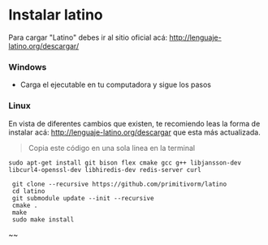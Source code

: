 # Instalar latino
Para cargar "Latino" debes ir al sitio oficial acá:  http://lenguaje-latino.org/descargar/

### Windows

* Carga el ejecutable en tu computadora y sigue los pasos 

### Linux

En vista de diferentes cambios que existen, te recomiendo leas la forma de instalar acá:  http://lenguaje-latino.org/descargar que esta más actualizada.

>Copia este código en una sola linea en la terminal 

```
sudo apt-get install git bison flex cmake gcc g++ libjansson-dev libcurl4-openssl-dev libhiredis-dev redis-server curl
 
 git clone --recursive https://github.com/primitivorm/latino
 cd latino
 git submodule update --init --recursive
 cmake .
 make
 sudo make install
```
~~



